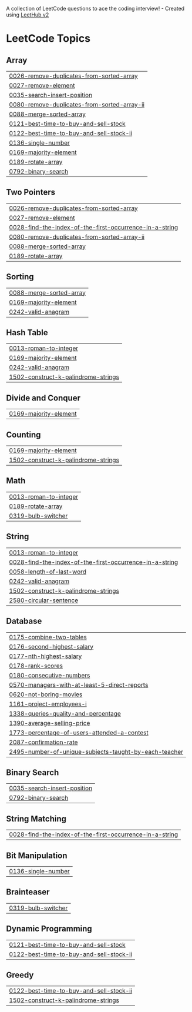 A collection of LeetCode questions to ace the coding interview! - Created using [LeetHub v2](https://github.com/arunbhardwaj/LeetHub-2.0)
<!---LeetCode Topics Start-->
# LeetCode Topics
## Array
|  |
| ------- |
| [0026-remove-duplicates-from-sorted-array](https://github.com/kiranjithhardeepp/leetCode/tree/master/0026-remove-duplicates-from-sorted-array) |
| [0027-remove-element](https://github.com/kiranjithhardeepp/leetCode/tree/master/0027-remove-element) |
| [0035-search-insert-position](https://github.com/kiranjithhardeepp/leetCode/tree/master/0035-search-insert-position) |
| [0080-remove-duplicates-from-sorted-array-ii](https://github.com/kiranjithhardeepp/leetCode/tree/master/0080-remove-duplicates-from-sorted-array-ii) |
| [0088-merge-sorted-array](https://github.com/kiranjithhardeepp/leetCode/tree/master/0088-merge-sorted-array) |
| [0121-best-time-to-buy-and-sell-stock](https://github.com/kiranjithhardeepp/leetCode/tree/master/0121-best-time-to-buy-and-sell-stock) |
| [0122-best-time-to-buy-and-sell-stock-ii](https://github.com/kiranjithhardeepp/leetCode/tree/master/0122-best-time-to-buy-and-sell-stock-ii) |
| [0136-single-number](https://github.com/kiranjithhardeepp/leetCode/tree/master/0136-single-number) |
| [0169-majority-element](https://github.com/kiranjithhardeepp/leetCode/tree/master/0169-majority-element) |
| [0189-rotate-array](https://github.com/kiranjithhardeepp/leetCode/tree/master/0189-rotate-array) |
| [0792-binary-search](https://github.com/kiranjithhardeepp/leetCode/tree/master/0792-binary-search) |
## Two Pointers
|  |
| ------- |
| [0026-remove-duplicates-from-sorted-array](https://github.com/kiranjithhardeepp/leetCode/tree/master/0026-remove-duplicates-from-sorted-array) |
| [0027-remove-element](https://github.com/kiranjithhardeepp/leetCode/tree/master/0027-remove-element) |
| [0028-find-the-index-of-the-first-occurrence-in-a-string](https://github.com/kiranjithhardeepp/leetCode/tree/master/0028-find-the-index-of-the-first-occurrence-in-a-string) |
| [0080-remove-duplicates-from-sorted-array-ii](https://github.com/kiranjithhardeepp/leetCode/tree/master/0080-remove-duplicates-from-sorted-array-ii) |
| [0088-merge-sorted-array](https://github.com/kiranjithhardeepp/leetCode/tree/master/0088-merge-sorted-array) |
| [0189-rotate-array](https://github.com/kiranjithhardeepp/leetCode/tree/master/0189-rotate-array) |
## Sorting
|  |
| ------- |
| [0088-merge-sorted-array](https://github.com/kiranjithhardeepp/leetCode/tree/master/0088-merge-sorted-array) |
| [0169-majority-element](https://github.com/kiranjithhardeepp/leetCode/tree/master/0169-majority-element) |
| [0242-valid-anagram](https://github.com/kiranjithhardeepp/leetCode/tree/master/0242-valid-anagram) |
## Hash Table
|  |
| ------- |
| [0013-roman-to-integer](https://github.com/kiranjithhardeepp/leetCode/tree/master/0013-roman-to-integer) |
| [0169-majority-element](https://github.com/kiranjithhardeepp/leetCode/tree/master/0169-majority-element) |
| [0242-valid-anagram](https://github.com/kiranjithhardeepp/leetCode/tree/master/0242-valid-anagram) |
| [1502-construct-k-palindrome-strings](https://github.com/kiranjithhardeepp/leetCode/tree/master/1502-construct-k-palindrome-strings) |
## Divide and Conquer
|  |
| ------- |
| [0169-majority-element](https://github.com/kiranjithhardeepp/leetCode/tree/master/0169-majority-element) |
## Counting
|  |
| ------- |
| [0169-majority-element](https://github.com/kiranjithhardeepp/leetCode/tree/master/0169-majority-element) |
| [1502-construct-k-palindrome-strings](https://github.com/kiranjithhardeepp/leetCode/tree/master/1502-construct-k-palindrome-strings) |
## Math
|  |
| ------- |
| [0013-roman-to-integer](https://github.com/kiranjithhardeepp/leetCode/tree/master/0013-roman-to-integer) |
| [0189-rotate-array](https://github.com/kiranjithhardeepp/leetCode/tree/master/0189-rotate-array) |
| [0319-bulb-switcher](https://github.com/kiranjithhardeepp/leetCode/tree/master/0319-bulb-switcher) |
## String
|  |
| ------- |
| [0013-roman-to-integer](https://github.com/kiranjithhardeepp/leetCode/tree/master/0013-roman-to-integer) |
| [0028-find-the-index-of-the-first-occurrence-in-a-string](https://github.com/kiranjithhardeepp/leetCode/tree/master/0028-find-the-index-of-the-first-occurrence-in-a-string) |
| [0058-length-of-last-word](https://github.com/kiranjithhardeepp/leetCode/tree/master/0058-length-of-last-word) |
| [0242-valid-anagram](https://github.com/kiranjithhardeepp/leetCode/tree/master/0242-valid-anagram) |
| [1502-construct-k-palindrome-strings](https://github.com/kiranjithhardeepp/leetCode/tree/master/1502-construct-k-palindrome-strings) |
| [2580-circular-sentence](https://github.com/kiranjithhardeepp/leetCode/tree/master/2580-circular-sentence) |
## Database
|  |
| ------- |
| [0175-combine-two-tables](https://github.com/kiranjithhardeepp/leetCode/tree/master/0175-combine-two-tables) |
| [0176-second-highest-salary](https://github.com/kiranjithhardeepp/leetCode/tree/master/0176-second-highest-salary) |
| [0177-nth-highest-salary](https://github.com/kiranjithhardeepp/leetCode/tree/master/0177-nth-highest-salary) |
| [0178-rank-scores](https://github.com/kiranjithhardeepp/leetCode/tree/master/0178-rank-scores) |
| [0180-consecutive-numbers](https://github.com/kiranjithhardeepp/leetCode/tree/master/0180-consecutive-numbers) |
| [0570-managers-with-at-least-5-direct-reports](https://github.com/kiranjithhardeepp/leetCode/tree/master/0570-managers-with-at-least-5-direct-reports) |
| [0620-not-boring-movies](https://github.com/kiranjithhardeepp/leetCode/tree/master/0620-not-boring-movies) |
| [1161-project-employees-i](https://github.com/kiranjithhardeepp/leetCode/tree/master/1161-project-employees-i) |
| [1338-queries-quality-and-percentage](https://github.com/kiranjithhardeepp/leetCode/tree/master/1338-queries-quality-and-percentage) |
| [1390-average-selling-price](https://github.com/kiranjithhardeepp/leetCode/tree/master/1390-average-selling-price) |
| [1773-percentage-of-users-attended-a-contest](https://github.com/kiranjithhardeepp/leetCode/tree/master/1773-percentage-of-users-attended-a-contest) |
| [2087-confirmation-rate](https://github.com/kiranjithhardeepp/leetCode/tree/master/2087-confirmation-rate) |
| [2495-number-of-unique-subjects-taught-by-each-teacher](https://github.com/kiranjithhardeepp/leetCode/tree/master/2495-number-of-unique-subjects-taught-by-each-teacher) |
## Binary Search
|  |
| ------- |
| [0035-search-insert-position](https://github.com/kiranjithhardeepp/leetCode/tree/master/0035-search-insert-position) |
| [0792-binary-search](https://github.com/kiranjithhardeepp/leetCode/tree/master/0792-binary-search) |
## String Matching
|  |
| ------- |
| [0028-find-the-index-of-the-first-occurrence-in-a-string](https://github.com/kiranjithhardeepp/leetCode/tree/master/0028-find-the-index-of-the-first-occurrence-in-a-string) |
## Bit Manipulation
|  |
| ------- |
| [0136-single-number](https://github.com/kiranjithhardeepp/leetCode/tree/master/0136-single-number) |
## Brainteaser
|  |
| ------- |
| [0319-bulb-switcher](https://github.com/kiranjithhardeepp/leetCode/tree/master/0319-bulb-switcher) |
## Dynamic Programming
|  |
| ------- |
| [0121-best-time-to-buy-and-sell-stock](https://github.com/kiranjithhardeepp/leetCode/tree/master/0121-best-time-to-buy-and-sell-stock) |
| [0122-best-time-to-buy-and-sell-stock-ii](https://github.com/kiranjithhardeepp/leetCode/tree/master/0122-best-time-to-buy-and-sell-stock-ii) |
## Greedy
|  |
| ------- |
| [0122-best-time-to-buy-and-sell-stock-ii](https://github.com/kiranjithhardeepp/leetCode/tree/master/0122-best-time-to-buy-and-sell-stock-ii) |
| [1502-construct-k-palindrome-strings](https://github.com/kiranjithhardeepp/leetCode/tree/master/1502-construct-k-palindrome-strings) |
<!---LeetCode Topics End-->